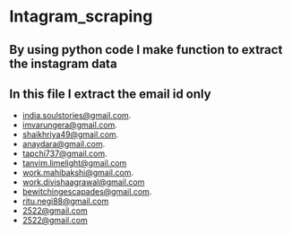 # Intagram_scraping
## By using python code I make function to extract the instagram data
## In this file I extract the email id only
- india.soulstories@gmail.com.
- imvarungera@gmail.com.
- shaikhriya49@gmail.com.
- anaydara@gmail.com.
- tapchi737@gmail.com.
- tanvim.limelight@gmail.com
- work.mahibakshi@gmail.com.
- work.divishaagrawal@gmail.com
- bewitchingescapades@gmail.com.
- ritu.negi88@gmail.com
- 2522@gmail.com
- 2522@gmail.com
